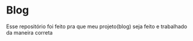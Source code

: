 # Blog
Esse repositório foi feito pra que meu projeto(blog) seja feito e trabalhado da maneira correta
